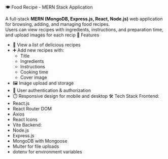 🍽️ Food Recipe - MERN Stack Application

A full-stack **MERN (MongoDB, Express.js, React, Node.js)** web application for browsing, adding, and managing food recipes.  
Users can view recipes with ingredients, instructions, and preparation time, and upload images for each recip
🚀 Features
- 📜 View a list of delicious recipes
- ➕ Add new recipes with:
  - Title
  - Ingredients
  - Instructions
  - Cooking time
  - Cover image
- 🖼️ Image upload and storage
- 👤 User authentication & authorization
- ⏱️ Responsive design for mobile and desktop
🛠️ Tech Stack
Frontend:
- React.js
- React Router DOM
- Axios
- React Icons
- Vite
Backend:
- Node.js
- Express.js
- MongoDB with Mongoose
- Multer for file uploads
- dotenv for environment variables
